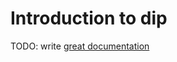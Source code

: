 # Introduction to dip

TODO: write [great documentation](http://jacobian.org/writing/what-to-write/)
